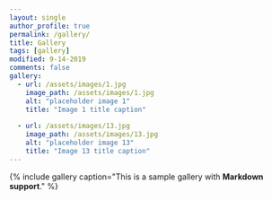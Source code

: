 ```yaml
---
layout: single
author_profile: true
permalink: /gallery/
title: Gallery
tags: [gallery]
modified: 9-14-2019
comments: false
gallery:
  - url: /assets/images/1.jpg
    image_path: /assets/images/1.jpg
    alt: "placeholder image 1"
    title: "Image 1 title caption"
    
  - url: /assets/images/13.jpg
    image_path: /assets/images/13.jpg
    alt: "placeholder image 13"
    title: "Image 13 title caption"
---
```


{% include gallery caption="This is a sample gallery with **Markdown support**." %}

